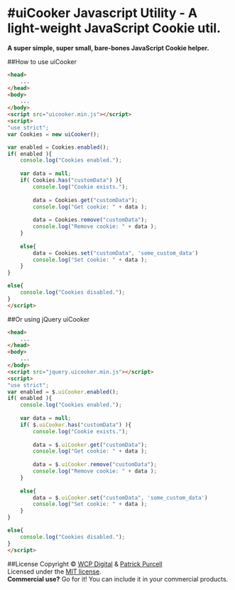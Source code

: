 #uiCooker Javascript Utility - A light-weight JavaScript Cookie util.
================================

**A super simple, super small, bare-bones JavaScript Cookie helper.**

##How to use uiCooker

```html
<head>
	...
</head>
<body>
	...
</body>
<script src="uicooker.min.js"></script>
<script>
"use strict";
var Cookies = new uiCooker();

var enabled = Cookies.enabled();
if( enabled ){
	console.log("Cookies enabled.");
	
	var data = null;
	if( Cookies.has("customData") ){
		console.log("Cookie exists.");
		
		data = Cookies.get("customData");
		console.log("Get cookie: " + data );
		
		data = Cookies.remove("customData");
		console.log("Remove cookie: " + data );
	}
	
	else{
		data = Cookies.set("customData", 'some_custom_data')
		console.log("Set cookie: " + data );
	}
}

else{
	console.log("Cookies disabled.");
}
</script>
```

##Or using jQuery uiCooker

```html
<head>
	...
</head>
<body>
	...
</body>
<script src="jquery.uicooker.min.js"></script>
<script>
"use strict";
var enabled = $.uiCooker.enabled();
if( enabled ){
	console.log("Cookies enabled.");
	
	var data = null;
	if( $.uiCooker.has("customData") ){
		console.log("Cookie exists.");
		
		data = $.uiCooker.get("customData");
		console.log("Get cookie: " + data );
		
		data = $.uiCooker.remove("customData");
		console.log("Remove cookie: " + data );
	}
	
	else{
		data = $.uiCooker.set("customData", 'some_custom_data')
		console.log("Set cookie: " + data );
	}
}

else{
	console.log("Cookies disabled.");
}
</script>
```


##License
Copyright &copy; [WCP Digital](http://www.wcpdigital.com.au) &amp; [Patrick Purcell](http://patrickpurcell.bio)<br>
Licensed under the [MIT license](http://www.opensource.org/licenses/mit-license.php).
<br>**Commercial use?** Go for it! You can include it in your commercial products.
